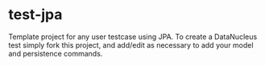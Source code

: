 test-jpa
========

Template project for any user testcase using JPA. To create a DataNucleus test simply fork this project, and add/edit as necessary to add your model and persistence commands.
